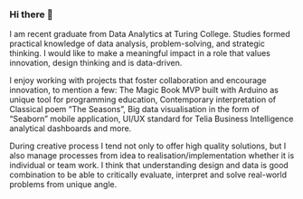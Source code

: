 ### Hi there 👋

I am recent graduate from Data Analytics at Turing College.
Studies formed practical knowledge of data analysis, problem-solving, and strategic thinking.
I would like to make a meaningful impact in a role that values innovation, design thinking and is data-driven. 

I enjoy working with projects that foster collaboration and encourage innovation, to mention a few:
The Magic Book MVP built with Arduino as unique tool for programming education,
Contemporary interpretation of Classical poem “The Seasons”,
Big data visualisation in the form of “Seaborn” mobile application,
UI/UX standard for Telia Business Intelligence analytical dashboards
and more.

During creative process I tend not only to offer high quality solutions, but I also manage processes from idea to realisation/implementation whether it is individual or team work. I think that understanding design and data is good combination to be able to critically evaluate, interpret and solve real-world problems from unique angle.
 
<!--
**Doraluna-analytics/Doraluna-analytics** is a ✨ _special_ ✨ repository because its `README.md` (this file) appears on your GitHub profile.

Here are some ideas to get you started:

- 🔭 I’m currently working on ...
- 🌱 I’m currently learning ...
- 👯 I’m looking to collaborate on ...
- 🤔 I’m looking for help with ...
- 💬 Ask me about ...
- 📫 How to reach me: ...
- 😄 Pronouns: ...
- ⚡ Fun fact: ...
-->
